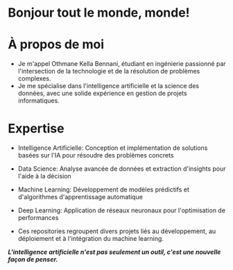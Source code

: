 # Bonjour tout le monde, monde!
# À propos de moi
- Je m'appel Othmane Kella Bennani, étudiant en ingénierie passionné par l'intersection de la technologie et de la résolution de problèmes complexes. 
- Je me spécialise dans l'intelligence artificielle et la science des données, avec une solide expérience en gestion de projets informatiques.

# Expertise

- Intelligence Artificielle: Conception et implémentation de solutions basées sur l'IA pour résoudre des problèmes concrets
- Data Science: Analyse avancée de données et extraction d'insights pour l'aide à la décision
- Machine Learning: Développement de modèles prédictifs et d'algorithmes d'apprentissage automatique
- Deep Learning: Application de réseaux neuronaux pour l'optimisation de performances


- Ces repositories regroupent divers projets liés au développement, au déploiement et à l'intégration du machine learning.

***L'intelligence artificielle n'est pas seulement un outil, c'est une nouvelle façon de penser.***

